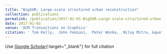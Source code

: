 ```yaml
---
title: "BigSUR: Large-scale structured urban reconstruction"
collection: publications
permalink: /publication/2017-01-01-BigSUR-Large-scale-structured-urban-reconstruction
date: 2017-01-01
venue: 'ACM Transactions on Graphics'
citation: ' Tom Kelly,  John Femiani,  Peter Wonka,  Niloy Mitra, &quot;BigSUR: Large-scale structured urban reconstruction.&quot; ACM Transactions on Graphics, 2017.'
---
```

Use [Google Scholar](https://scholar.google.com/scholar?q=BigSUR:+Large+scale+structured+urban+reconstruction){:target="_blank"} for full citation